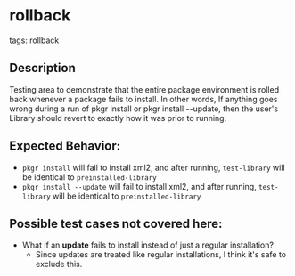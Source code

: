 # rollback
tags: rollback

## Description
Testing area to demonstrate that the entire package environment is rolled back
whenever a package fails to install. In other words, If anything goes wrong
during a run of pkgr install or pkgr install --update, then the user's Library
should revert to exactly how it was prior to running.

## Expected Behavior:

* `pkgr install` will fail to install xml2, and after running, `test-library` will be identical to `preinstalled-library`
* `pkgr install --update` will fail to install xml2, and after running, `test-library` will be identical to `preinstalled-library`


## Possible test cases not covered here:
* What if an **update** fails to install instead of just a regular installation?
  - Since updates are treated like regular installations, I think it's safe to exclude this.
